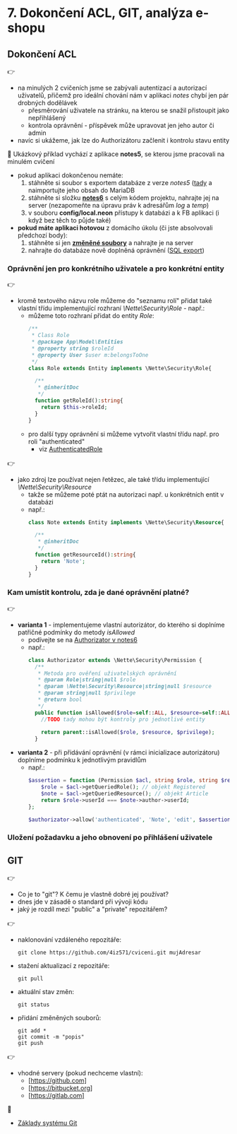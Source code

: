 # 7. Dokončení ACL, GIT, analýza e-shopu 

## Dokončení ACL
:point_right:
- na minulých 2 cvičeních jsme se zabývali autentizací a autorizací uživatelů, přičemž pro ideální chování nám v aplikaci *notes* chybí jen pár drobných dodělávek
    - přesměrování uživatele na stránku, na kterou se snažil přistoupit jako nepřihlášený
    - kontrola oprávnění - příspěvek může upravovat jen jeho autor či admin
- navíc si ukážeme, jak lze do Authorizátoru začlenit i kontrolu stavu entity    

:mega:
Ukázkový příklad vychází z aplikace **notes5**, se kterou jsme pracovali na minulém cvičení
- pokud aplikaci dokončenou nemáte:
    1. stáhněte si soubor s exportem databáze z verze *notes5* ([tady](../07-fb-uzivatele/notes5-db.sql) a naimportujte jeho obsah do MariaDB
    2. stáhněte si složku **[notes6](./notes6)** s celým kódem projektu, nahrajte jej na server (nezapomeňte na úpravu práv k adresářům *log* a *temp*)
    3. v souboru **config/local.neon** přístupy k databázi a k FB aplikaci (i když bez těch to půjde také)
- **pokud máte aplikaci hotovou** z domácího úkolu (či jste absolvovali předchozí body):
    1. stáhněte si jen **[změněné soubory](./notes6-diff)** a nahrajte je na server
    2. nahrajte do databáze nově doplněná oprávnění ([SQL export](./notes6-diff-db.sql))    
          
### Oprávnění jen pro konkrétního uživatele a pro konkrétní entity
:point_right:
- kromě textového názvu role můžeme do "seznamu rolí" přidat také vlastní třídu implementující rozhraní *\Nette\Security\Role* - např.:
    - můžeme toto rozhraní přidat do entity *Role*:
        ```php
        /**
         * Class Role
         * @package App\Model\Entities
         * @property string $roleId
         * @property User $user m:belongsToOne
         */
        class Role extends Entity implements \Nette\Security\Role{
        
          /**
           * @inheritDoc
           */
          function getRoleId():string{
            return $this->roleId;
          }
        }
        ```
    - pro další typy oprávnění si můžeme vytvořit vlastní třídu např. pro roli "authenticated"
        - viz [AuthenticatedRole](./notes6-diff/app/Model/Authorizator/AuthenticatedRole.php)

:point_right:
- jako zdroj lze používat nejen řetězec, ale také třídu implementující *\Nette\Security\Resource*
     - takže se můžeme poté ptát na autorizaci např. u konkrétních entit v databázi
     - např.:
        ```php
        class Note extends Entity implements \Nette\Security\Resource{
        
          /**
           * @inheritDoc
           */
          function getResourceId():string{
            return 'Note';
          }
        }
        ```

### Kam umístit kontrolu, zda je dané oprávnění platné?
:point_right:
- **varianta 1** - implementujeme vlastní autorizátor, do kterého si doplníme patřičné podmínky do metody *isAllowed*
    - podívejte se na [Authorizator v notes6](./notes6-diff/app/Model/Authorizator/Authorizator.php)
    - např.:  
        ```php
        class Authorizator extends \Nette\Security\Permission {        
          /**
           * Metoda pro ověření uživatelských oprávnění
           * @param Role|string|null $role
           * @param \Nette\Security\Resource|string|null $resource
           * @param string|null $privilege
           * @return bool
           */
          public function isAllowed($role=self::ALL, $resource=self::ALL, $privilege=self::ALL):bool {        
            //TODO tady mohou být kontroly pro jednotlivé entity        
              
            return parent::isAllowed($role, $resource, $privilege);
          }  
        ```
- **varianta 2** - při přidávání oprávnění (v rámci inicializace autorizátoru) doplníme podmínku k jednotlivým pravidlům
    - např.:
        ```php
        $assertion = function (Permission $acl, string $role, string $resource, string $privilege): bool {
            $role = $acl->getQueriedRole(); // objekt Registered
            $note = $acl->getQueriedResource(); // objekt Article
            return $role->userId === $note->author->userId;
        };
        
        $authorizator->allow('authenticated', 'Note', 'edit', $assertion);
        ```
### Uložení požadavku a jeho obnovení po přihlášení uživatele


## GIT
:point_right:
- Co je to "git"? K čemu je vlastně dobré jej používat?
- dnes jde v zásadě o standard při vývoji kódu
- jaký je rozdíl mezi "public" a "private" repozitářem?

:point_right:
- naklonování vzdáleného repozitáře:
    ```shell script
    git clone https://github.com/4iz571/cviceni.git mujAdresar
    ```
- stažení aktualizací z repozitáře:
    ```shell script
    git pull
    ```  
- aktuální stav změn:
    ```shell script
    git status
    ```
- přidání změněných souborů:
    ```shell script
    git add *
    git commit -m "popis"
    git push
    ```

:point_right:
- vhodné servery (pokud nechceme vlastní):
    - [https://github.com]
    - [https://bitbucket.org]
    - [https://gitlab.com]

:blue_book:
- [Základy systému Git](https://git-scm.com/book/cs/v2/%C3%9Avod-Z%C3%A1klady-syst%C3%A9mu-Git)